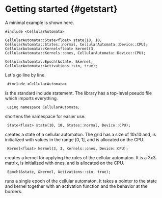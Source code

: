 Getting started {#getstart}
===

A minimal example is shown here.

~~~{.cpp}
#include <CellularAutomata>

CellularAutomata::State<float> state(10, 10, CellularAutomata::States::normal, CellularAutomata::Device::CPU);
CellularAutomata::Kernel<float> kernel(3, CellularAutomata::Kernels::ones, CellularAutomata::Device::CPU);

CellularAutomata::Epoch(&state, &kernel, CellularAutomata::Activations::sin, true);
~~~

Let's go line by line.

``` #include <CellularAutomata>```

is the standard include statement. The library has a top-level pseudo file which imports everything.

``` using namespace CellularAutomata;```

shortens the namespace for easier use.

``` State<float> state(10, 10, States::normal, Device::CPU);```

creates a state of a cellular automaton. The grid has a size of 10x10 and, is initialized with values in the range [0, 1], and is allocated on the CPU.

``` Kernel<float> kernel(3, 3, Kernels::ones, Device::CPU);```

creates a kernel for applying the rules of the cellular automaton. It is a 3x3 matrix, is initialized with ones, and is allocated on the CPU.

``` Epoch(&state, &kernel, Activations::sin, true);```

runs a single epoch of the cellular automaton. It takes a pointer to the state and kernel together with an activation function and the behavior at the borders. 
